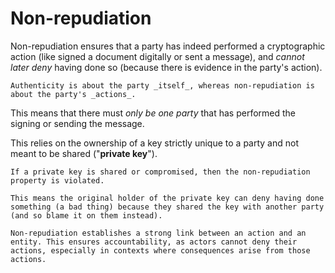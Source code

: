 # Non-repudiation

Non-repudiation ensures that a party has indeed performed a cryptographic action (like signed a document digitally or sent a message), and _cannot later deny_ having done so (because there is evidence in the party's action).

~~~admonish note title="Authenticity vs. non-repudiation"
Authenticity is about the party _itself_, whereas non-repudiation is about the party's _actions_.
~~~

This means that there must _only be one party_ that has performed the signing or sending the message. 

This relies on the ownership of a key strictly unique to a party and not meant to be shared ("**private key**").

~~~admonish warning title="Violation of non-repudiation: Private key compromise"
If a private key is shared or compromised, then the non-repudiation property is violated.

This means the original holder of the private key can deny having done something (a bad thing) because they shared the key with another party (and so blame it on them instead).
~~~

~~~admonish question title="Why do we want non-repudiation?"
Non-repudiation establishes a strong link between an action and an entity. This ensures accountability, as actors cannot deny their actions, especially in contexts where consequences arise from those actions.
~~~
